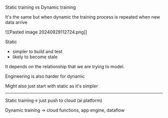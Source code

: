 
Static training vs Dynamic training

It's the same but when dynamic the training process is repeated when new data arrive

![[Pasted image 20240929112724.png]]

Static
- simpler to build and test
- likely to become stale

It depends on the relationship that we are trying to model.

Engineering is also harder for dynamic

Might also just start with static as it's simpler

---

Static training-> just push to cloud (ai platform)

Dynamic training -> cloud functions, app engine, dataflow